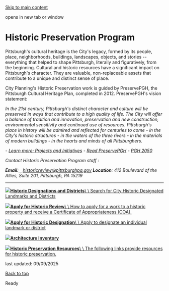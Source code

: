 [Skip to main content](https://www.pittsburghpa.gov/Business-Development/City-Planning/Historic-Preservation-Program#main-content)

opens in new tab or window

# Historic Preservation Program

Pittsburgh's cultural heritage is the City's legacy, formed by its people, place, neighborhoods, buildings, landscapes, objects, and stories -- everything that helped to shape Pittsburgh, literally and figuratively, from the beginning. Cultural and historic resources have a significant impact on Pittsburgh's character. They are valuable, non-replaceable assets that contribute to a unique and distinct sense of place.

City Planning's Historic Preservation work is guided by PreservePGH, the Pittsburgh Cultural Heritage Plan, completed in 2012. PreservePGH's vision statement:

_In the 21st century, Pittsburgh's distinct character and culture will be preserved in ways that contribute to a high quality of life. The City will offer a balance of tradition and innovation, preservation and new construction, environmental sensitivity and continued use of resources. Pittsburgh's place in history will be admired and reflected for centuries to come - in the City's historic structures - in the waters of the three rivers - in the materials of modern buildings - in the hearts and minds of all Pittsburghers._

_- [Learn more: Projects and Initiatives](https://engage.pittsburghpa.gov/historic-preservation-program)_
_- [Read PreservePGH](https://www.pittsburghpa.gov/files/assets/city/v/1/dcp/documents/5008_pittsburgh_cultural_heritage_plan.pdf)_
_- [PGH 2050](https://pgh2050.com/)_

_Contact Historic Preservation Program staff :_

_**Email:**__[historicreview@pittsburghpa.gov](mailto:historicreview@pittsburghpa.gov "contact us via email")_ _**Location**: 412 Boulevard of the Allies, Suite 201, Pittsburgh, PA 15219_

* * *

[![](https://www.pittsburghpa.gov/files/assets/city/v/1/dcp/images/public-realm/historic-district-map.jpg?dimension=largethumbnail&w=480&h=316)**Historic Designations and Districts**\\
\\
Search for City Historic Designated Landmarks and Districts](https://www.pittsburghpa.gov/Business-Development/City-Planning/Historic-Preservation-Program/Historic-Designations-and-Districts)

[![](https://www.pittsburghpa.gov/files/assets/city/v/1/dcp/images/public-realm/doors-of-north-side-6.jpg?dimension=largethumbnail&w=480&h=316)**Apply for Historic Review**\\
\\
How to apply for a work to a historic property and receive a Certificate of Appropriateness (COA).](https://www.pittsburghpa.gov/Business-Development/City-Planning/Historic-Preservation-Program/Apply-for-Development-Review)

[![](https://www.pittsburghpa.gov/files/assets/city/v/1/dcp/images/public-realm/412-blvd-of-allies_crown.jpeg?dimension=largethumbnail&w=480&h=316)**Apply for Historic Designation**\\
\\
Apply to designate an individual landmark or district](https://www.pittsburghpa.gov/Business-Development/City-Planning/Historic-Preservation-Program/Apply-for-Historic-Designation)

[![](https://www.pittsburghpa.gov/files/assets/city/v/1/dcp/images/public-realm/1862-map.jpg?dimension=largethumbnail&w=480&h=316)**Architecture Inventory**](https://www.pittsburghpa.gov/Business-Development/City-Planning/Historic-Preservation-Program/Architecture-Inventory)

[![](https://www.pittsburghpa.gov/files/assets/city/v/1/dcp/images/public-realm/wood-street.jpeg?dimension=largethumbnail&w=480&h=316)**Historic Preservation Resources**\\
\\
The following links provide resources for historic preservation.](https://www.pittsburghpa.gov/Business-Development/City-Planning/Historic-Preservation-Program/Historic-Preservation-Resources)

last updated: 09/09/2025

[Back to top](https://www.pittsburghpa.gov/Business-Development/City-Planning/Historic-Preservation-Program#body-top)

Ready
